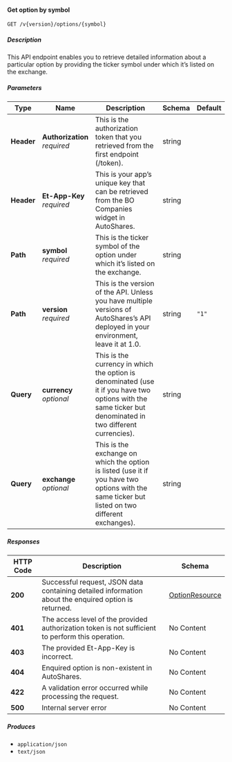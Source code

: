 
<a name="securities_getoptionbysymbol"></a>
#### Get option by symbol
```
GET /v{version}/options/{symbol}
```


##### Description
This API endpoint enables you to retrieve detailed information about a particular option by providing the ticker symbol under which it’s listed on the exchange.


##### Parameters

|Type|Name|Description|Schema|Default|
|---|---|---|---|---|
|**Header**|**Authorization**  <br>*required*|This is the authorization token that you retrieved from the first endpoint (/token).|string||
|**Header**|**Et-App-Key**  <br>*required*|This is your app’s unique key that can be retrieved from the BO Companies widget in AutoShares.|string||
|**Path**|**symbol**  <br>*required*|This is the ticker symbol of the option under which it’s listed on the exchange.|string||
|**Path**|**version**  <br>*required*|This is the version of the API. Unless you have multiple versions of AutoShares’s API deployed in your environment, leave it at 1.0.|string|`"1"`|
|**Query**|**currency**  <br>*optional*|This is the currency in which the option is denominated (use it if you have two options with the same ticker but denominated in two different currencies).|string||
|**Query**|**exchange**  <br>*optional*|This is the exchange on which the option is listed (use it if you have two options with the same ticker but listed on two different exchanges).|string||


##### Responses

|HTTP Code|Description|Schema|
|---|---|---|
|**200**|Successful request, JSON data containing detailed information about the enquired option is returned.|[OptionResource](#optionresource)|
|**401**|The access level of the provided authorization token is not sufficient to perform this operation.|No Content|
|**403**|The provided Et-App-Key is incorrect.|No Content|
|**404**|Enquired option is non-existent in AutoShares.|No Content|
|**422**|A validation error occurred while processing the request.|No Content|
|**500**|Internal server error|No Content|


##### Produces

* `application/json`
* `text/json`



